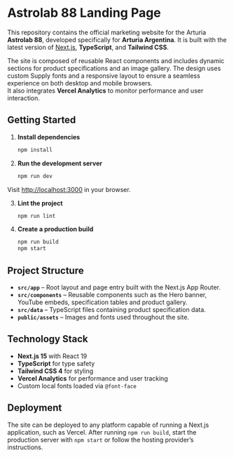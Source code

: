 # Astrolab 88 Landing Page

This repository contains the official marketing website for the Arturia **Astrolab 88**, developed specifically for **Arturia Argentina**. It is built with the latest version of [Next.js](https://nextjs.org), **TypeScript**, and **Tailwind CSS**.

The site is composed of reusable React components and includes dynamic sections for product specifications and an image gallery. The design uses custom Supply fonts and a responsive layout to ensure a seamless experience on both desktop and mobile browsers.  
It also integrates **Vercel Analytics** to monitor performance and user interaction.

## Getting Started

1. **Install dependencies**

   ```bash
   npm install
   ```

2. **Run the development server**

   ```bash
   npm run dev
   ```

Visit [http://localhost:3000](http://localhost:3000) in your browser.

3. **Lint the project**

   ```bash
   npm run lint
   ```

 4. **Create a production build**
  
     ```bash
    npm run build
    npm start
     ```

## Project Structure

- **`src/app`** – Root layout and page entry built with the Next.js App Router.
- **`src/components`** – Reusable components such as the Hero banner, YouTube embeds, specification tables and product gallery.
- **`src/data`** – TypeScript files containing product specification data.
- **`public/assets`** – Images and fonts used throughout the site.

## Technology Stack

- **Next.js 15** with React 19
- **TypeScript** for type safety
- **Tailwind CSS 4** for styling
- **Vercel Analytics** for performance and user tracking
- Custom local fonts loaded via `@font-face`

## Deployment

The site can be deployed to any platform capable of running a Next.js application, such as Vercel. After running `npm run build`, start the production server with `npm start` or follow the hosting provider’s instructions.

